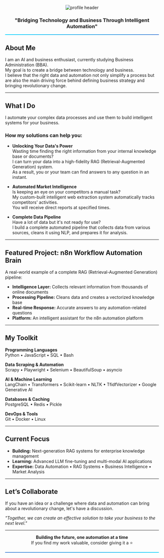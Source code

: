 <!-- ====== Colorful Animated Header ====== -->
<p align="center">
  <img src="https://capsule-render.vercel.app/api?type=wave&color=gradient&height=200&section=header&text=Data%20Automation%20%26%20AI%20Solutions%20Developer&fontSize=36&fontColor=ffffff&animation=fadeIn" alt="profile header"/>
</p>

<h3 align="center">"Bridging Technology and Business Through Intelligent Automation"</h3>
<hr style="border: none; height: 2px; background: linear-gradient(90deg, #00d2ff, #3a7bd5); margin: 16px 0;" />

## About Me
I am an AI and business enthusiast, currently studying Business Administration (BBA).  
My goal is to create a bridge between technology and business.  
I believe that the right data and automation not only simplify a process but are also the main driving force behind defining business strategy and bringing revolutionary change.

---

## What I Do
I automate your complex data processes and use them to build intelligent systems for your business.

### How my solutions can help you:
- **Unlocking Your Data's Power**  
  Wasting time finding the right information from your internal knowledge base or documents?  
  I can turn your data into a high-fidelity RAG (Retrieval-Augmented Generation) system.  
  As a result, you or your team can find answers to any question in an instant.

- **Automated Market Intelligence**  
  Is keeping an eye on your competitors a manual task?  
  My custom-built intelligent web extraction system automatically tracks competitors' activities.  
  You will receive direct reports at specified times.

- **Complete Data Pipeline**  
  Have a lot of data but it's not ready for use?  
  I build a complete automated pipeline that collects data from various sources, cleans it using NLP, and prepares it for analysis.

---

## Featured Project: n8n Workflow Automation Brain
A real-world example of a complete RAG (Retrieval-Augmented Generation) pipeline:

- **Intelligence Layer:** Collects relevant information from thousands of online documents  
- **Processing Pipeline:** Cleans data and creates a vectorized knowledge base  
- **Real-time Response:** Accurate answers to any automation-related questions  
- **Platform:** An intelligent assistant for the n8n automation platform  

---

## My Toolkit

**Programming Languages**  
Python • JavaScript • SQL • Bash  

**Data Scraping & Automation**  
Scrapy • Playwright • Selenium • BeautifulSoup • asyncio  

**AI & Machine Learning**  
LangChain • Transformers • Scikit-learn • NLTK • TfidfVectorizer • Google Generative AI  

**Databases & Caching**  
PostgreSQL • Redis • Pickle  

**DevOps & Tools**  
Git • Docker • Linux  

---

## Current Focus
- **Building:** Next-generation RAG systems for enterprise knowledge management  
- **Learning:** Advanced LLM fine-tuning and multi-modal AI applications  
- **Expertise:** Data Automation • RAG Systems • Business Intelligence • Market Analysis  

---

## Let’s Collaborate
If you have an idea or a challenge where data and automation can bring about a revolutionary change, let's have a discussion.  

_"Together, we can create an effective solution to take your business to the next level."_

---

<p align="center">
  <b>Building the future, one automation at a time</b><br>
  If you find my work valuable, consider giving it a ⭐
</p>

<hr style="border: none; height: 2px; background: linear-gradient(90deg, #3a7bd5, #00d2ff); margin: 16px 0;" />
